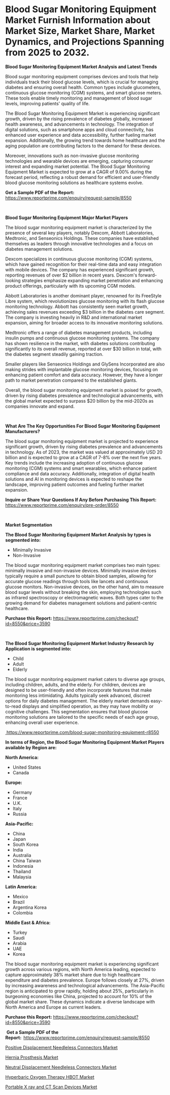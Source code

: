 <p><h1>Blood Sugar Monitoring Equipment Market Furnish Information about Market Size, Market Share, Market Dynamics, and Projections Spanning from 2025 to 2032.</h1></p><p><strong>Blood Sugar Monitoring Equipment Market Analysis and Latest Trends</strong></p>
<p><p>Blood sugar monitoring equipment comprises devices and tools that help individuals track their blood glucose levels, which is crucial for managing diabetes and ensuring overall health. Common types include glucometers, continuous glucose monitoring (CGM) systems, and smart glucose meters. These tools enable timely monitoring and management of blood sugar levels, improving patients' quality of life.</p><p>The Blood Sugar Monitoring Equipment Market is experiencing significant growth, driven by the rising prevalence of diabetes globally, increased health awareness, and advancements in technology. The integration of digital solutions, such as smartphone apps and cloud connectivity, has enhanced user experience and data accessibility, further fueling market expansion. Additionally, the growing trend towards home healthcare and the aging population are contributing factors to the demand for these devices.</p><p>Moreover, innovations such as non-invasive glucose monitoring technologies and wearable devices are emerging, capturing consumer interest and expanding market potential. The Blood Sugar Monitoring Equipment Market is expected to grow at a CAGR of 9.00% during the forecast period, reflecting a robust demand for efficient and user-friendly blood glucose monitoring solutions as healthcare systems evolve.</p></p>
<p><strong>Get a Sample PDF of the Report:&nbsp;</strong> <a href="https://www.reportprime.com/enquiry/request-sample/8550?utm_campaign=37&utm_medium=2&utm_source=Github&utm_content=ia&utm_term=20032025&utm_id=blood-sugar-monitoring-equipment">https://www.reportprime.com/enquiry/request-sample/8550</a></p>
<p>&nbsp;</p>
<p><strong>Blood Sugar Monitoring Equipment Major Market Players</strong></p>
<p><p>The blood sugar monitoring equipment market is characterized by the presence of several key players, notably Dexcom, Abbott Laboratories, Medtronic, and Senseonics Holdings. These companies have established themselves as leaders through innovative technologies and a focus on diabetes management solutions.</p><p>Dexcom specializes in continuous glucose monitoring (CGM) systems, which have gained recognition for their real-time data and easy integration with mobile devices. The company has experienced significant growth, reporting revenues of over $2 billion in recent years. Dexcom's forward-looking strategies emphasize expanding market penetration and enhancing product offerings, particularly with its upcoming CGM models.</p><p>Abbott Laboratories is another dominant player, renowned for its FreeStyle Libre system, which revolutionizes glucose monitoring with its flash glucose monitoring technology. Abbott has consistently seen market growth, achieving sales revenues exceeding $3 billion in the diabetes care segment. The company is investing heavily in R&D and international market expansion, aiming for broader access to its innovative monitoring solutions.</p><p>Medtronic offers a range of diabetes management products, including insulin pumps and continuous glucose monitoring systems. The company has shown resilience in the market, with diabetes solutions contributing significantly to its overall revenue, reported at over $30 billion in total, with the diabetes segment steadily gaining traction.</p><p>Smaller players like Senseonics Holdings and GlySens Incorporated are also making strides with implantable glucose monitoring devices, focusing on enhancing patient comfort and data accuracy. However, they have a longer path to market penetration compared to the established giants.</p><p>Overall, the blood sugar monitoring equipment market is poised for growth, driven by rising diabetes prevalence and technological advancements, with the global market expected to surpass $20 billion by the mid-2020s as companies innovate and expand.</p></p>
<p>&nbsp;</p>
<p><strong>What Are The Key Opportunities For Blood Sugar Monitoring Equipment Manufacturers?</strong></p>
<p><p>The blood sugar monitoring equipment market is projected to experience significant growth, driven by rising diabetes prevalence and advancements in technology. As of 2023, the market was valued at approximately USD 20 billion and is expected to grow at a CAGR of 7-8% over the next five years. Key trends include the increasing adoption of continuous glucose monitoring (CGM) systems and smart wearables, which enhance patient compliance and data accuracy. Additionally, integration of digital health solutions and AI in monitoring devices is expected to reshape the landscape, improving patient outcomes and fueling further market expansion.</p></p>
<p><strong>Inquire or Share Your Questions If Any Before Purchasing This Report:</strong> <a href="https://www.reportprime.com/enquiry/pre-order/8550?utm_campaign=37&utm_medium=2&utm_source=Github&utm_content=ia&utm_term=20032025&utm_id=blood-sugar-monitoring-equipment">https://www.reportprime.com/enquiry/pre-order/8550</a></p>
<p>&nbsp;</p>
<p><strong>Market Segmentation</strong></p>
<p><strong>The Blood Sugar Monitoring Equipment Market Analysis by types is segmented into:</strong></p>
<p><ul><li>Minimally Invasive</li><li>Non-Invasive</li></ul></p>
<p><p>The blood sugar monitoring equipment market comprises two main types: minimally invasive and non-invasive devices. Minimally invasive devices typically require a small puncture to obtain blood samples, allowing for accurate glucose readings through tools like lancets and continuous glucose monitors. Non-invasive devices, on the other hand, aim to measure blood sugar levels without breaking the skin, employing technologies such as infrared spectroscopy or electromagnetic waves. Both types cater to the growing demand for diabetes management solutions and patient-centric healthcare.</p></p>
<p><strong>Purchase this Report:&nbsp;</strong><a href="https://www.reportprime.com/checkout?id=8550&price=3590&utm_campaign=37&utm_medium=2&utm_source=Github&utm_content=ia&utm_term=20032025&utm_id=blood-sugar-monitoring-equipment">https://www.reportprime.com/checkout?id=8550&price=3590</a></p>
<p>&nbsp;</p>
<p><strong>The Blood Sugar Monitoring Equipment Market Industry Research by Application is segmented into:</strong></p>
<p><ul><li>Child</li><li>Adult</li><li>Elderly</li></ul></p>
<p><p>The blood sugar monitoring equipment market caters to diverse age groups, including children, adults, and the elderly. For children, devices are designed to be user-friendly and often incorporate features that make monitoring less intimidating. Adults typically seek advanced, discreet options for daily diabetes management. The elderly market demands easy-to-read displays and simplified operation, as they may have mobility or cognitive challenges. This segmentation ensures that blood glucose monitoring solutions are tailored to the specific needs of each age group, enhancing overall user experience.</p></p>
<p><a href="https://www.reportprime.com/blood-sugar-monitoring-equipment-r8550?utm_campaign=37&utm_medium=2&utm_source=Github&utm_content=ia&utm_term=20032025&utm_id=blood-sugar-monitoring-equipment">&nbsp;https://www.reportprime.com/blood-sugar-monitoring-equipment-r8550</a></p>
<p><strong>In terms of Region, the Blood Sugar Monitoring Equipment Market Players available by Region are:</strong></p>
<p>
    <p> <strong> North America: </strong>
        <ul>
            <li>United States</li>
            <li>Canada</li>
        </ul>
        </p> 
    <p> <strong> Europe: </strong>
        <ul>
            <li>Germany</li>
            <li>France</li>
            <li>U.K.</li>
            <li>Italy</li>
            <li>Russia</li>
        </ul>
        </p> 
    <p> <strong> Asia-Pacific: </strong>
        <ul>
            <li>China</li>
            <li>Japan</li>
            <li>South Korea</li>
            <li>India</li>
            <li>Australia</li>
            <li>China Taiwan</li>
            <li>Indonesia</li>
            <li>Thailand</li>
            <li>Malaysia</li>
        </ul>
        </p> 
    <p> <strong> Latin America: </strong>
        <ul>
            <li>Mexico</li>
            <li>Brazil</li>
            <li>Argentina Korea</li>
            <li>Colombia</li>
        </ul>
        </p> 
    <p> <strong> Middle East & Africa: </strong>
        <ul>
            <li>Turkey</li>
            <li>Saudi</li>
            <li>Arabia</li>
            <li>UAE</li>
            <li>Korea</li>
        </ul>
    </p>
    </p>
<p><p>The blood sugar monitoring equipment market is experiencing significant growth across various regions, with North America leading, expected to capture approximately 38% market share due to high healthcare expenditure and diabetes prevalence. Europe follows closely at 27%, driven by increasing awareness and technological advancements. The Asia-Pacific region is anticipated to grow rapidly, holding about 25%, particularly in burgeoning economies like China, projected to account for 10% of the global market share. These dynamics indicate a diverse landscape with North America and Europe as current leaders.</p></p>
<p><strong>Purchase this Report: </strong><a href="https://www.reportprime.com/checkout?id=8550&price=3590&utm_campaign=37&utm_medium=2&utm_source=Github&utm_content=ia&utm_term=20032025&utm_id=blood-sugar-monitoring-equipment">https://www.reportprime.com/checkout?id=8550&price=3590</a></p>
<p>&nbsp;<strong>Get a Sample PDF of the Report:&nbsp;&nbsp;</strong><a href="https://www.reportprime.com/enquiry/request-sample/8550?utm_campaign=37&utm_medium=2&utm_source=Github&utm_content=ia&utm_term=20032025&utm_id=blood-sugar-monitoring-equipment">https://www.reportprime.com/enquiry/request-sample/8550</a></p>
<p><strong></strong></p>
<p><p><a href="https://github.com/duskodazzi34/Market-Research-Report-List-1/blob/main/positive-displacement-needleless-connectors-market.md?utm_campaign=37&utm_medium=2&utm_source=Github&utm_content=ia&utm_term=20032025&utm_id=blood-sugar-monitoring-equipment">Positive Displacement Needleless Connectors Market</a></p><p><a href="https://github.com/forttgoddym7/Market-Research-Report-List-1/blob/main/hernia-prosthesis-market.md?utm_campaign=37&utm_medium=2&utm_source=Github&utm_content=ia&utm_term=20032025&utm_id=blood-sugar-monitoring-equipment">Hernia Prosthesis Market</a></p><p><a href="https://github.com/kabotcaddoub/Market-Research-Report-List-1/blob/main/neutral-displacement-needleless-connectors-market.md?utm_campaign=37&utm_medium=2&utm_source=Github&utm_content=ia&utm_term=20032025&utm_id=blood-sugar-monitoring-equipment">Neutral Displacement Needleless Connectors Market</a></p><p><a href="https://github.com/drevertevell/Market-Research-Report-List-1/blob/main/hyperbaric-oxygen-therapy-hbot-market.md?utm_campaign=37&utm_medium=2&utm_source=Github&utm_content=ia&utm_term=20032025&utm_id=blood-sugar-monitoring-equipment">Hyperbaric Oxygen Therapy HBOT Market</a></p><p><a href="https://github.com/daddskokenk4/Market-Research-Report-List-1/blob/main/portable-x-ray-and-ct-scan-devices-market.md?utm_campaign=37&utm_medium=2&utm_source=Github&utm_content=ia&utm_term=20032025&utm_id=blood-sugar-monitoring-equipment">Portable X ray and CT Scan Devices Market</a></p></p>